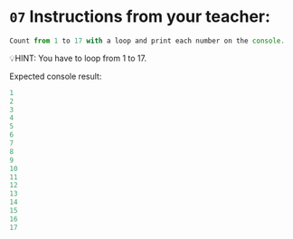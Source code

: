 # `07` Instructions from your teacher:

```js
Count from 1 to 17 with a loop and print each number on the console.
```

💡HINT:
You have to loop from 1 to 17.

Expected console result:
```js
1
2
3
4
5
6
7
8
9
10
11
12
13
14
15
16
17
```